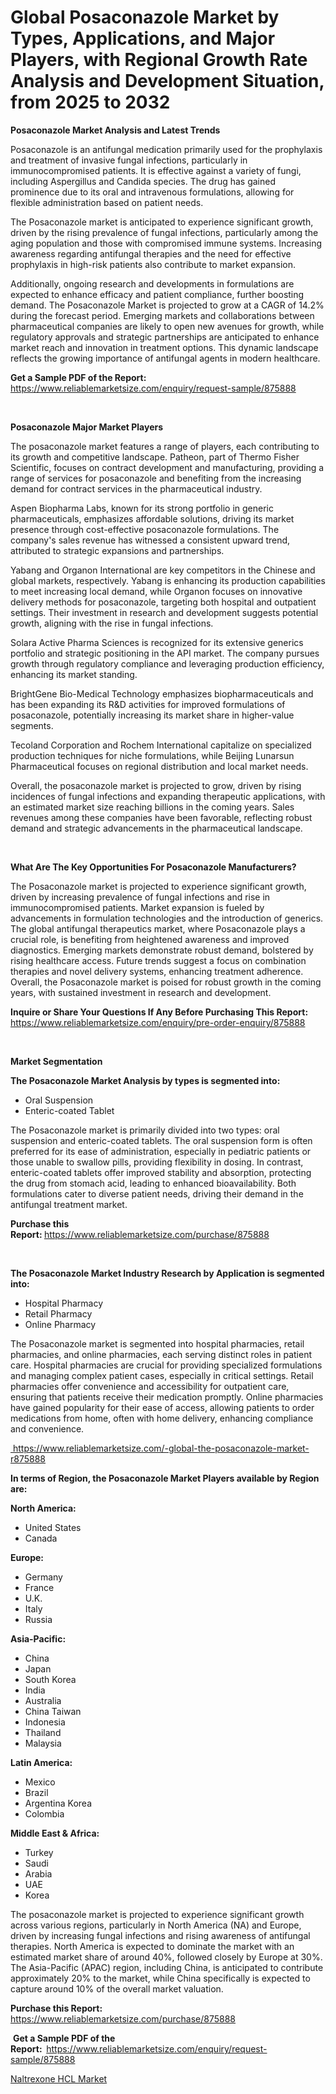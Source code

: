 <p><h1>Global Posaconazole Market by Types, Applications, and Major Players, with Regional Growth Rate Analysis and Development Situation, from 2025 to 2032</h1></p><p><strong>Posaconazole Market Analysis and Latest Trends</strong></p>
<p><p>Posaconazole is an antifungal medication primarily used for the prophylaxis and treatment of invasive fungal infections, particularly in immunocompromised patients. It is effective against a variety of fungi, including Aspergillus and Candida species. The drug has gained prominence due to its oral and intravenous formulations, allowing for flexible administration based on patient needs.</p><p>The Posaconazole market is anticipated to experience significant growth, driven by the rising prevalence of fungal infections, particularly among the aging population and those with compromised immune systems. Increasing awareness regarding antifungal therapies and the need for effective prophylaxis in high-risk patients also contribute to market expansion. </p><p>Additionally, ongoing research and developments in formulations are expected to enhance efficacy and patient compliance, further boosting demand. The Posaconazole Market is projected to grow at a CAGR of 14.2% during the forecast period. Emerging markets and collaborations between pharmaceutical companies are likely to open new avenues for growth, while regulatory approvals and strategic partnerships are anticipated to enhance market reach and innovation in treatment options. This dynamic landscape reflects the growing importance of antifungal agents in modern healthcare.</p></p>
<p><strong>Get a Sample PDF of the Report:&nbsp;</strong> <a href="https://www.reliablemarketsize.com/enquiry/request-sample/875888?utm_campaign=2113&utm_medium=2&utm_source=Github&utm_content=ia&utm_term=08032025&utm_id=posaconazole">https://www.reliablemarketsize.com/enquiry/request-sample/875888</a></p>
<p>&nbsp;</p>
<p><strong>Posaconazole Major Market Players</strong></p>
<p><p>The posaconazole market features a range of players, each contributing to its growth and competitive landscape. Patheon, part of Thermo Fisher Scientific, focuses on contract development and manufacturing, providing a range of services for posaconazole and benefiting from the increasing demand for contract services in the pharmaceutical industry.</p><p>Aspen Biopharma Labs, known for its strong portfolio in generic pharmaceuticals, emphasizes affordable solutions, driving its market presence through cost-effective posaconazole formulations. The company's sales revenue has witnessed a consistent upward trend, attributed to strategic expansions and partnerships.</p><p>Yabang and Organon International are key competitors in the Chinese and global markets, respectively. Yabang is enhancing its production capabilities to meet increasing local demand, while Organon focuses on innovative delivery methods for posaconazole, targeting both hospital and outpatient settings. Their investment in research and development suggests potential growth, aligning with the rise in fungal infections.</p><p>Solara Active Pharma Sciences is recognized for its extensive generics portfolio and strategic positioning in the API market. The company pursues growth through regulatory compliance and leveraging production efficiency, enhancing its market standing.</p><p>BrightGene Bio-Medical Technology emphasizes biopharmaceuticals and has been expanding its R&D activities for improved formulations of posaconazole, potentially increasing its market share in higher-value segments.</p><p>Tecoland Corporation and Rochem International capitalize on specialized production techniques for niche formulations, while Beijing Lunarsun Pharmaceutical focuses on regional distribution and local market needs.</p><p>Overall, the posaconazole market is projected to grow, driven by rising incidences of fungal infections and expanding therapeutic applications, with an estimated market size reaching billions in the coming years. Sales revenues among these companies have been favorable, reflecting robust demand and strategic advancements in the pharmaceutical landscape.</p></p>
<p>&nbsp;</p>
<p><strong>What Are The Key Opportunities For Posaconazole Manufacturers?</strong></p>
<p><p>The Posaconazole market is projected to experience significant growth, driven by increasing prevalence of fungal infections and rise in immunocompromised patients. Market expansion is fueled by advancements in formulation technologies and the introduction of generics. The global antifungal therapeutics market, where Posaconazole plays a crucial role, is benefiting from heightened awareness and improved diagnostics. Emerging markets demonstrate robust demand, bolstered by rising healthcare access. Future trends suggest a focus on combination therapies and novel delivery systems, enhancing treatment adherence. Overall, the Posaconazole market is poised for robust growth in the coming years, with sustained investment in research and development.</p></p>
<p><strong>Inquire or Share Your Questions If Any Before Purchasing This Report:</strong> <a href="https://www.reliablemarketsize.com/enquiry/pre-order-enquiry/875888?utm_campaign=2113&utm_medium=2&utm_source=Github&utm_content=ia&utm_term=08032025&utm_id=posaconazole">https://www.reliablemarketsize.com/enquiry/pre-order-enquiry/875888</a></p>
<p>&nbsp;</p>
<p><strong>Market Segmentation</strong></p>
<p><strong>The Posaconazole Market Analysis by types is segmented into:</strong></p>
<p><ul><li>Oral Suspension</li><li>Enteric-coated Tablet</li></ul></p>
<p><p>The Posaconazole market is primarily divided into two types: oral suspension and enteric-coated tablets. The oral suspension form is often preferred for its ease of administration, especially in pediatric patients or those unable to swallow pills, providing flexibility in dosing. In contrast, enteric-coated tablets offer improved stability and absorption, protecting the drug from stomach acid, leading to enhanced bioavailability. Both formulations cater to diverse patient needs, driving their demand in the antifungal treatment market.</p></p>
<p><strong>Purchase this Report:&nbsp;</strong><a href="https://www.reliablemarketsize.com/purchase/875888?utm_campaign=2113&utm_medium=2&utm_source=Github&utm_content=ia&utm_term=08032025&utm_id=posaconazole">https://www.reliablemarketsize.com/purchase/875888</a></p>
<p>&nbsp;</p>
<p><strong>The Posaconazole Market Industry Research by Application is segmented into:</strong></p>
<p><ul><li>Hospital Pharmacy</li><li>Retail Pharmacy</li><li>Online Pharmacy</li></ul></p>
<p><p>The Posaconazole market is segmented into hospital pharmacies, retail pharmacies, and online pharmacies, each serving distinct roles in patient care. Hospital pharmacies are crucial for providing specialized formulations and managing complex patient cases, especially in critical settings. Retail pharmacies offer convenience and accessibility for outpatient care, ensuring that patients receive their medication promptly. Online pharmacies have gained popularity for their ease of access, allowing patients to order medications from home, often with home delivery, enhancing compliance and convenience.</p></p>
<p><a href="https://www.reliablemarketsize.com/-global-the-posaconazole-market-r875888?utm_campaign=2113&utm_medium=2&utm_source=Github&utm_content=ia&utm_term=08032025&utm_id=posaconazole">&nbsp;https://www.reliablemarketsize.com/-global-the-posaconazole-market-r875888</a></p>
<p><strong>In terms of Region, the Posaconazole Market Players available by Region are:</strong></p>
<p>
    <p> <strong> North America: </strong>
        <ul>
            <li>United States</li>
            <li>Canada</li>
        </ul>
        </p> 
    <p> <strong> Europe: </strong>
        <ul>
            <li>Germany</li>
            <li>France</li>
            <li>U.K.</li>
            <li>Italy</li>
            <li>Russia</li>
        </ul>
        </p> 
    <p> <strong> Asia-Pacific: </strong>
        <ul>
            <li>China</li>
            <li>Japan</li>
            <li>South Korea</li>
            <li>India</li>
            <li>Australia</li>
            <li>China Taiwan</li>
            <li>Indonesia</li>
            <li>Thailand</li>
            <li>Malaysia</li>
        </ul>
        </p> 
    <p> <strong> Latin America: </strong>
        <ul>
            <li>Mexico</li>
            <li>Brazil</li>
            <li>Argentina Korea</li>
            <li>Colombia</li>
        </ul>
        </p> 
    <p> <strong> Middle East & Africa: </strong>
        <ul>
            <li>Turkey</li>
            <li>Saudi</li>
            <li>Arabia</li>
            <li>UAE</li>
            <li>Korea</li>
        </ul>
    </p>
    </p>
<p><p>The posaconazole market is projected to experience significant growth across various regions, particularly in North America (NA) and Europe, driven by increasing fungal infections and rising awareness of antifungal therapies. North America is expected to dominate the market with an estimated market share of around 40%, followed closely by Europe at 30%. The Asia-Pacific (APAC) region, including China, is anticipated to contribute approximately 20% to the market, while China specifically is expected to capture around 10% of the overall market valuation.</p></p>
<p><strong>Purchase this Report: </strong><a href="https://www.reliablemarketsize.com/purchase/875888?utm_campaign=2113&utm_medium=2&utm_source=Github&utm_content=ia&utm_term=08032025&utm_id=posaconazole">https://www.reliablemarketsize.com/purchase/875888</a></p>
<p>&nbsp;<strong>Get a Sample PDF of the Report:&nbsp;&nbsp;</strong><a href="https://www.reliablemarketsize.com/enquiry/request-sample/875888?utm_campaign=2113&utm_medium=2&utm_source=Github&utm_content=ia&utm_term=08032025&utm_id=posaconazole">https://www.reliablemarketsize.com/enquiry/request-sample/875888</a></p>
<p><strong></strong></p>
<p><p><a href="https://github.com/dringals/Market-Research-Report-List-6/blob/main/naltrexone-hcl-market.md?utm_campaign=2113&utm_medium=2&utm_source=Github&utm_content=ia&utm_term=08032025&utm_id=posaconazole">Naltrexone HCL Market</a></p></p>
